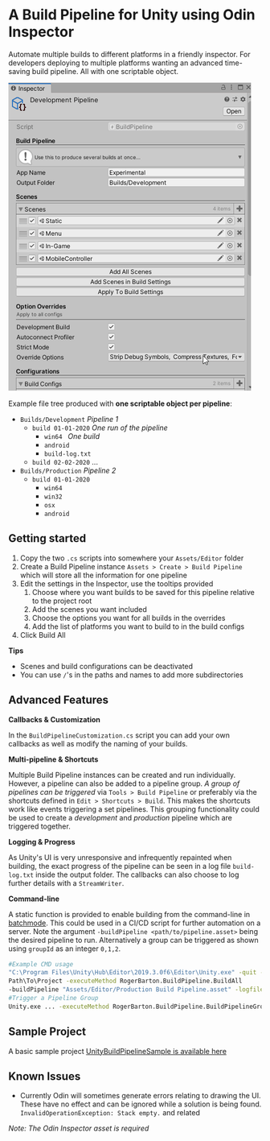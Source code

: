 # A Build Pipeline for Unity using Odin Inspector

Automate multiple builds to different platforms in a friendly inspector. For developers deploying to multiple platforms wanting an advanced time-saving build pipeline. All with one scriptable object.

![ExampleInspector](assets/ExampleInspector.gif)

Example file tree produced with **one scriptable object per pipeline**:

- `Builds/Development`  *Pipeline 1*
  - `build 01-01-2020`  *One run of the pipeline*
    - `win64 `  *One build*
    - `android`
    - `build-log.txt`
  - `build 02-02-2020` ...
- `Builds/Production` *Pipeline 2*
  - `build 01-01-2020`
    - `win64`
    - `win32`
    - `osx`
    - `android`

## Getting started

1. Copy the two `.cs` scripts into somewhere your `Assets/Editor` folder
2. Create a Build Pipeline instance `Assets > Create > Build Pipeline` which will store all the information for one pipeline
3. Edit the settings in the Inspector, use the tooltips provided
   1. Choose where you want builds to be saved for this pipeline relative to the project root
   2. Add the scenes you want included
   3. Choose the options you want for all builds in the overrides
   4. Add the list of platforms you want to build to in the build configs
4. Click Build All

**Tips**

- Scenes and build configurations can be deactivated
- You can use `/`'s in the paths and names to add more subdirectories

## Advanced Features

**Callbacks & Customization**

In the `BuildPipelineCustomization.cs` script you can add your own callbacks as well as modify the naming of your builds.

**Multi-pipeline & Shortcuts**

Multiple Build Pipeline instances can be created and run individually. However, a pipeline can also be added to a pipeline group. *A group of pipelines can be triggered* via `Tools > Build Pipeline` or preferably via the shortcuts defined in `Edit > Shortcuts > Build`. This makes the shortcuts work like events triggering a set pipelines. This grouping functionality could be used to create a *development* and *production* pipeline which are triggered together.

**Logging & Progress**

As Unity's UI is very unresponsive and infrequently repainted when building, the exact progress of the pipeline can be seen in a log file `build-log.txt` inside the output folder. The callbacks can also choose to log further details with a `StreamWriter`.

**Command-line**

A static function is provided to enable building from the command-line in [batchmode](https://docs.unity3d.com/Manual/CommandLineArguments.html). This could be used in a CI/CD script for further automation on a server. Note the argument `-buildPipeline <path/to/pipeline.asset>` being the desired pipeline to run. Alternatively a group can be triggered as shown using `groupId` as an integer `0,1,2`.

```bash
#Example CMD usage
"C:\Program Files\Unity\Hub\Editor\2019.3.0f6\Editor\Unity.exe" -quit -batchmode -projectPath 
Path\To\Project -executeMethod RogerBarton.BuildPipeline.BuildAll 
-buildPipeline "Assets/Editor/Production Build Pipeline.asset" -logfile unityBuildLog.txt
#Trigger a Pipeline Group
Unity.exe ... -executeMethod RogerBarton.BuildPipeline.BuildPipelineGroup -pipelineGroup <groupId>
```

## Sample Project

A basic sample project [UnityBuildPipelineSample is available here](https://github.com/rogerbarton/UnityBuildPipelineSample)

## Known Issues

- Currently Odin will sometimes generate errors relating to drawing the UI. These have no effect and can be ignored while a solution is being found. `InvalidOperationException: Stack empty.` and related

*Note: The Odin Inspector asset is required*